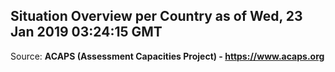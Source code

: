 ## Situation Overview per Country as of Wed, 23 Jan 2019 03:24:15 GMT

Source: **ACAPS (Assessment Capacities Project) - https://www.acaps.org**
